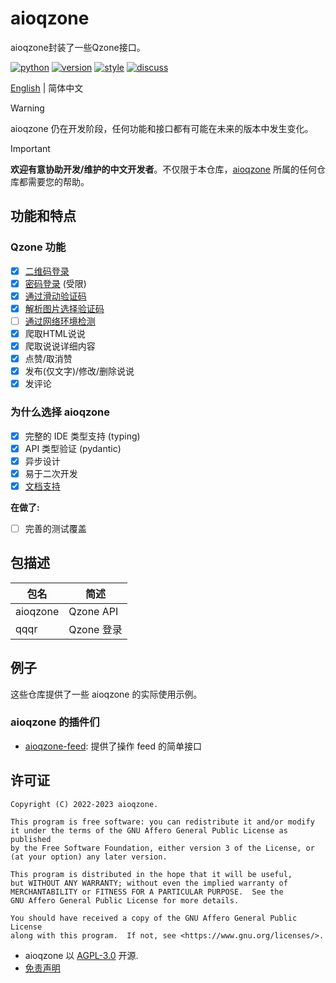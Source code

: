 # aioqzone

aioqzone封装了一些Qzone接口。

[![python](https://img.shields.io/pypi/pyversions/aioqzone?logo=python&logoColor=white)][home]
[![version](https://img.shields.io/pypi/v/aioqzone?logo=python)][pypi]
[![style](https://img.shields.io/badge/code%20style-black-000000.svg)](https://github.com/psf/black)
[![discuss](https://img.shields.io/badge/dynamic/xml?style=social&logo=telegram&label=Discuss&query=%2F%2Fdiv%5B%40class%3D%22tgme_page_extra%22%5D&url=https%3A%2F%2Ft.me%2Faioqzone_chatroom)](https://t.me/aioqzone_chatrooom)

[English](README_en.md) | 简体中文

> [!WARNING]
> aioqzone 仍在开发阶段，任何功能和接口都有可能在未来的版本中发生变化。

> [!IMPORTANT]
> **欢迎有意协助开发/维护的中文开发者**。不仅限于本仓库，[aioqzone][org] 所属的任何仓库都需要您的帮助。

## 功能和特点

### Qzone 功能

- [x] [二维码登录](src/qqqr/qr/)
- [x] [密码登录](src/qqqr/up/) (受限)
- [x] [通过滑动验证码](src/qqqr/up/captcha/slide)
- [x] [解析图片选择验证码](src/qqqr/up/captcha/select)
- [ ] [通过网络环境检测][pychaosvm]
- [x] 爬取HTML说说
- [x] 爬取说说详细内容
- [x] 点赞/取消赞
- [x] 发布(仅文字)/修改/删除说说
- [x] 发评论

### 为什么选择 aioqzone

- [x] 完整的 IDE 类型支持 (typing)
- [x] API 类型验证 (pydantic)
- [x] 异步设计
- [x] 易于二次开发
- [x] [文档支持](https://aioqzone.github.io/aioqzone)

__在做了:__

- [ ] 完善的测试覆盖

## 包描述

|包名    |简述  |
|-----------|-------------------|
|aioqzone   |Qzone API          |
|qqqr       |Qzone 登录         |

## 例子

这些仓库提供了一些 aioqzone 的实际使用示例。

### aioqzone 的插件们

- [aioqzone-feed][aioqzone-feed]: 提供了操作 feed 的简单接口

## 许可证

```
Copyright (C) 2022-2023 aioqzone.

This program is free software: you can redistribute it and/or modify
it under the terms of the GNU Affero General Public License as published
by the Free Software Foundation, either version 3 of the License, or
(at your option) any later version.

This program is distributed in the hope that it will be useful,
but WITHOUT ANY WARRANTY; without even the implied warranty of
MERCHANTABILITY or FITNESS FOR A PARTICULAR PURPOSE.  See the
GNU Affero General Public License for more details.

You should have received a copy of the GNU Affero General Public License
along with this program.  If not, see <https://www.gnu.org/licenses/>.
```

- aioqzone 以 [AGPL-3.0](LICENSE) 开源.
- [免责声明](https://aioqzone.github.io/aioqzone/disclaimers.html)


[home]: https://github.com/aioqzone/aioqzone "Python wrapper for Qzone web login and Qzone http api"
[aioqzone-feed]: https://github.com/aioqzone/aioqzone-feed "aioqzone plugin providing higher level api for processing feed"
[pychaosvm]: https://github.com/aioqzone/pychaosvm "A Python envirionment for Tencent ChaosVM."
[pypi]: https://pypi.org/project/aioqzone
[org]: https://github.com/aioqzone
